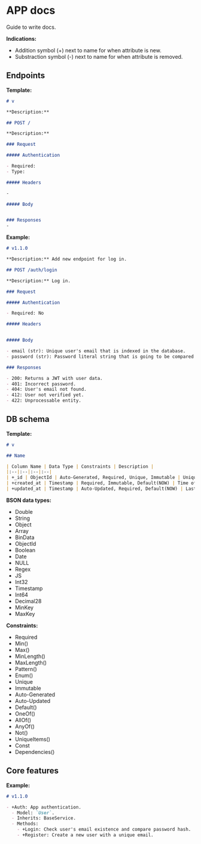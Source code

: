 # APP docs

Guide to write docs.

**Indications:**
- Addition symbol (+) next to name for when attribute is new.
- Substraction symbol (-) next to name for when attribute is removed.

## Endpoints

**Template:**
```md
# v

**Description:**

## POST /

**Description:**

### Request

##### Authentication

- Required:
- Type:

##### Headers

-

##### Body


### Responses
-

```

**Example:**
```md
# v1.1.0

**Description:** Add new endpoint for log in.

## POST /auth/login

**Description:** Log in.

### Request

##### Authentication

- Required: No

##### Headers


##### Body

- email (str): Unique user's email that is indexed in the database.
- password (str): Password literal string that is going to be compared against a hash.

### Responses

- 200: Returns a JWT with user data.
- 401: Incorrect password.
- 404: User's email not found.
- 412: User not verified yet.
- 422: Unprocessable entity.

```

## DB schema

**Template:**


```md
# v

## Name

| Column Name | Data Type | Constraints | Description |
|:--|:--|:--|:--|
| +_id | ObjectId | Auto-Generated, Required, Unique, Immutable | Unique ID for the document among the collection |
| +created_at | Timestamp | Required, Immutable, Default(NOW) | Time of indexation of document in database |
| +updated_at | Timestamp | Auto-Updated, Required, Default(NOW) | Last time the document data was updated |
```

**BSON data types:**
- Double
- String
- Object
- Array
- BinData
- ObjectId
- Boolean
- Date
- NULL
- Regex
- JS
- Int32
- Timestamp
- Int64
- Decimal28
- MinKey
- MaxKey

**Constraints:**
- Required
- Min()
- Max()
- MinLength()
- MaxLength()
- Pattern()
- Enum()
- Unique
- Immutable
- Auto-Generated
- Auto-Updated
- Default()
- OneOf()
- AllOf()
- AnyOf()
- Not()
- UniqueItems()
- Const
- Dependencies()

## Core features

**Example:**

```md
# v1.1.0

- +Auth: App authentication.
  - Model: `User`.
  - Inherits: BaseService.
  - Methods:
    - +Login: Check user's email existence and compare password hash.
    - +Register: Create a new user with a unique email.
```
